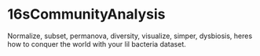 # 16sCommunityAnalysis
Normalize, subset, permanova, diversity, visualize, simper, dysbiosis, heres how to conquer the world with your lil bacteria dataset. 
